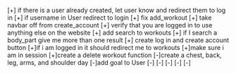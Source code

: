[+] if there is a user already created, let user know and redirect them to log in
[+] if username in User redirect to login
[+] fix add_workout
[+] take navbar off from create_account
[+] verify that you are logged in to use anything else on the website
[+] add search to workouts
[+] if I search a body_part give me more than one result
[+] create log in and create account button
[+]if i am logged in it should redirect me to workouts
[+]make sure i am in session
[+]create a delete workout function
[-]create a chest, back, leg, arms, and shoulder day
[-]add goal to User
[-]
[-]
[-]
[-]
[-]